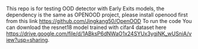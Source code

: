 This repo is for testing OOD detector with Early Exits models, the dependency is the same as OPENOOD project, please install openood first from this link https://github.com/Jingkang50/OpenOOD
To run the code You can download the resnet18 model trained with cifar4 dataset here https://drive.google.com/file/d/1ABksP6dNWaO1x24SYUx3ygjNK_wUSniA/view?usp=sharing.
